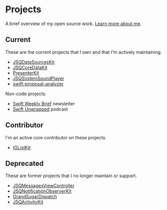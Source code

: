 # Projects

A brief overview of my open source work. [Learn more about me](https://www.jessesquires.com).

## Current

These are the current projects that I own and that I'm actively maintaining. 

* [JSQDataSourcesKit](https://github.com/jessesquires/JSQDataSourcesKit)
* [JSQCoreDataKit](https://github.com/jessesquires/JSQCoreDataKit)
* [PresenterKit](https://github.com/jessesquires/PresenterKit)
* [JSQSystemSoundPlayer](https://github.com/jessesquires/JSQSystemSoundPlayer)
* [swift-proposal-analyzer](https://github.com/jessesquires/swift-proposal-analyzer)

Non-code projects:

* [Swift Weekly Brief](https://swiftweekly.github.io) newsletter
* [Swift Unwrapped](https://spec.fm/podcasts/swift-unwrapped) podcast

## Contributor

I'm an active core contributor on these projects.

- [IGListKit](https://github.com/Instagram/IGListKit)

## Deprecated

These are former projects that I no longer maintain or support.

- [JSQMessagesViewController](https://github.com/jessesquires/JSQMessagesViewController)
- [JSQNotificationObserverKit](https://github.com/jessesquires/JSQNotificationObserverKit)
- [GrandSugarDispatch](https://github.com/jessesquires/GrandSugarDispatch)
- [JSQActivityKit](https://github.com/jessesquires/JSQActivityKit)
